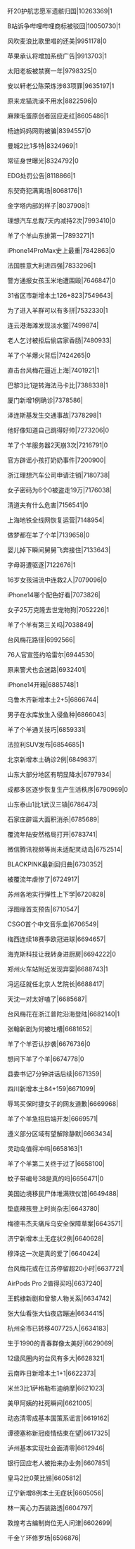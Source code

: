 歼20护航志愿军遗骸归国|10263369|1

B站诉争哔哩哔哩商标被驳回|10050730|1

风吹麦浪比歌里唱的还美|9951178|0

苹果承认将增加系统广告|9913703|1

太阳老板被禁赛一年|9798325|0

安以轩老公陈荣炼涉83项罪|9635197|1

原来龙猫洗澡不用水|8822596|0

麻辣毛蛋原创者回应走红|8605486|1

杨迪妈妈网购被骗|8394557|0

曼城2比1多特|8324969|1

常征身世曝光|8324792|0

EDG处罚公告|8118866|1

东契奇犯满离场|8068176|1

金字塔内部的样子|8037908|1

理想汽车总裁7天内减持2次|7993410|0

羊了个羊山东排第一|7893271|1

iPhone14ProMax史上最重|7842863|0

法国胜意大利进四强|7833296|1

警方通报女孩玉米地遭围殴|7646847|0

31省区市新增本土126+823|7549643|

为了进入羊群可以有多拼|7532330|1

连云港海滩发现淡水鳖|7499874|

老人乞讨被拒后偷店家香肠|7480933|

羊了个羊爆火背后|7424265|0

直击台风梅花逼近上海|7401921|1

巴黎3比1逆转海法马卡比|7388338|1

厦门新增1例确诊|7378586|

泽连斯基发生交通事故|7378298|1

他好像知道自己跳得好帅|7273206|0

羊了个羊服务器2天崩3次|7216791|0

官方辟谣小孩打奶奶事件|7200900|

浙江理想汽车公司申请注销|7180738|

女子密码为6个0被盗走19万|7176038|

清道夫有什么危害|7156541|0

上海地铁全线网恢复运营|7148954|

做梦都在羊了个羊|7139658|0

婴儿掉下瞬间舅舅飞奔接住|7133643|

字母哥遭驱逐|7122676|1

16岁女孩湍流中连救2人|7079096|0

iPhone14哪个配色好看|7073826|

女子25万克隆去世宠物狗|7052226|1

羊了个羊有第三关吗|7038849|

台风梅花路径|6992566|

76人官宣签约哈雷尔|6944530|

原来警犬也会迷路|6932401|

iPhone14开箱|6885748|1

乌鲁木齐新增本土2+5|6866744|

男子在水库放生入侵鱼种|6866043|

羊了个羊通关技巧|6859331|

法拉利SUV发布|6854685|1

北京新增本土确诊2例|6849837|

山东大部分地区有明显降水|6797934|

成都多区逐步恢复生产生活秩序|6790969|0

山东泰山1比1武汉三镇|6786473|

石家庄辟谣大面积消杀|6785689|

覆流年陆安然格局打开|6783741|

微信腾讯视频等尚未适配灵动岛|6752514|

BLACKPINK最新回归曲|6730352|

被覆流年虐惨了|6724917|

苏州各地实行弹性上下学|6720828|

浮图缘首支预告|6710547|

CSGO首个中文音乐盒|6706549|

梅西连续18赛季欧冠进球|6694657|

海克斯科技让我转身进厨房|6694222|0

郑州火车站附近发现弃婴|6688743|1

冯远征就任北京人艺院长|6688417|

天沈一对太好嗑了|6685687|

台风梅花在浙江普陀沿海登陆|6682140|1

张翰新剧为何被吐槽|6681652|

羊了个羊否认抄袭|6676736|0

想问下羊了个羊|6674778|0

县委书记7分钟讲话后续|6671359|

四川新增本土84+159|6671099|

辱骂买保时捷女子的网友道歉|6669968|

羊了个羊急招后端开发|6669571|

遵义部分区域有望解除静默|6663434|

灵动岛值得冲吗|6658163|1

羊了个羊第二关终于过了|6658100|

蚊子带编号38是真的吗|6656471|0

美国边境移民尸体堆满殡仪馆|6649488|

垫底辣孩登上时尚杂志|6643780|

梅德韦杰夫痛斥乌安全保障草案|6643571|

济宁新增本土无症状2例|6640628|

穆泽这一次是真的爱了|6640424|

台风梅花或在江苏停留超20小时|6637721|

AirPods Pro 2值得买吗|6637240|

王鹤棣新剧和曾黎人物关系|6634742|

张大仙看张大仙夜店蹦迪|6634415|

杭州全市已转移407725人|6634183|

生于1990的青春群像太美好|6629069|

12级风圈内的台风有多大|6628321|

云南昨日新增本土1+1|6622373|

米兰3比1萨格勒布迪纳摩|6621023|

美甲阿姨的社死瞬间|6621005|

动态清零成基本国策系谣言|6619162|

谭德塞称新冠疫情结束在望|6617325|

泸州基本实现社会面清零|6612946|

银行回应老人被抬来办业务|6607851|

皇马2比0莱比锡|6605812|

辽宁新增8例本土无症状|6605056|

林一离心力西装路透|6604797|

敦煌考古编制岗位无人问津|6602699|

千金丫环修罗场|6596876|

